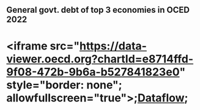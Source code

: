 ## General govt. debt of top 3 economies in OCED 2022
# <iframe src="https://data-viewer.oecd.org?chartId=e8714ffd-9f08-472b-9b6a-b527841823e0" style="border: none"; allowfullscreen="true">;<a rel="noopener noreferrer" href="https://data-viewer.oecd.org?chartId=e8714ffd-9f08-472b-9b6a-b527841823e0" target="_blank">Dataflow</a></iframe>;
